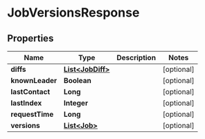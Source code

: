 

# JobVersionsResponse


## Properties

Name | Type | Description | Notes
------------ | ------------- | ------------- | -------------
**diffs** | [**List&lt;JobDiff&gt;**](JobDiff.md) |  |  [optional]
**knownLeader** | **Boolean** |  |  [optional]
**lastContact** | **Long** |  |  [optional]
**lastIndex** | **Integer** |  |  [optional]
**requestTime** | **Long** |  |  [optional]
**versions** | [**List&lt;Job&gt;**](Job.md) |  |  [optional]



